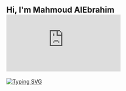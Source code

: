 ## Hi, I'm Mahmoud AlEbrahim ![hippo](https://fonts.gstatic.com/s/e/notoemoji/latest/1f44b/lottie.json)
[![Typing SVG](https://readme-typing-svg.demolab.com/?lines=Master+in+software+engineering;Up+to+date+with+latest+trends;Algorithms+|+Problem+Solving+|+Clean+Code;Design+Patterns+|+SOLID+|+OOP)](https://git.io/typing-svg)
<!--
**Mahmoud-Al-Ebrahim/Mahmoud-Al-Ebrahim** is a ✨ _special_ ✨ repository because its `README.md` (this file) appears on your GitHub profile.

Here are some ideas to get you started:

- 🔭 I’m currently working on ...
- 🌱 I’m currently learning ...
- 👯 I’m looking to collaborate on ...
- 🤔 I’m looking for help with ...
- 💬 Ask me about ...
- 📫 How to reach me: ...
- 😄 Pronouns: ...
- ⚡ Fun fact: ...
-->
